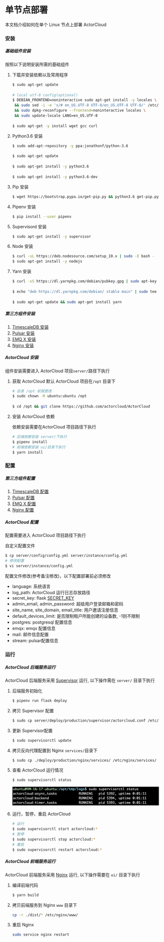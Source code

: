 # 单节点部署

本文档介绍如何在单个 Linux 节点上部署 ActorCloud

### 安装

##### 基础组件安装

按照以下说明安装所需的基础组件

1. 下载并安装依赖以及常用程序

   ```bash
   $ sudo apt-get update

   # local utf-8 config(optional)
   $ DEBIAN_FRONTEND=noninteractive sudo apt-get install -y locales \
    && sudo sed -i -e 's/# en_US.UTF-8 UTF-8/en_US.UTF-8 UTF-8/' /etc/locale.gen \
    && sudo dpkg-reconfigure --frontend=noninteractive locales \
    && sudo update-locale LANG=en_US.UTF-8
   
   $ sudo apt-get -y install wget gcc curl
   ```

2. Python3.6 安装

   ```bash
   $ sudo add-apt-repository -y ppa:jonathonf/python-3.6
   
   $ sudo apt-get update
   
   $ sudo apt-get install -y python3.6
   
   $ sudo apt-get install -y python3.6-dev
   ```

3. Pip 安装

   ```bash
   $ wget https://bootstrap.pypa.io/get-pip.py && python3.6 get-pip.py --force-reinstall --user
   ```

4. Pipenv 安装

   ```bash
   $ pip install --user pipenv
   ```

5. Supervisord 安装

   ```bash
   $ sudo apt-get install -y supervisor
   ```

6. Node 安装

   ```bash
   $ curl -sL https://deb.nodesource.com/setup_10.x | sudo -E bash -
   $ sudo apt-get install -y nodejs
   ```

7. Yarn 安装

   ```bash
   $ curl -sS https://dl.yarnpkg.com/debian/pubkey.gpg | sudo apt-key add -
   
   $ echo "deb https://dl.yarnpkg.com/debian/ stable main" | sudo tee /etc/apt/sources.list.d/yarn.list
   
   $ sudo apt-get update && sudo apt-get install yarn
   ```

   

##### 第三方组件安装

1. [TimescaleDB 安装](timescaledb.md#timescaledb-安装)
2. [Pulsar 安装](pulsar.md#pulsar-安装)
3. [EMQ X 安装](emqx.md#emq-x-安装)
4. [Nginx 安装](nginx.md#nginx-安装)



##### ActorCloud 安装

组件安装需要进入 ActorCloud 项目`server/`路径下执行

1. 获取 ActorCloud
   默认 ActorCloud 项目在`/opt` 目录下
   ```bash
   # 目录 /opt 权限更改
   $ sudo chown -R ubuntu:ubuntu /opt

   $ cd /opt && git clone https://github.com/actorcloud/ActorCloud
   ```

2. 安装 ActorCloud 依赖

   依赖安装需要在ActorCloud 项目路径下执行

   ```bash
   # 后端依赖安装 server/下执行
   $ pipenv install
   # 前端依赖安装 ui/目录下执行
   $ yarn install
   ```





### 配置

##### 第三方组件配置

1. [TimescaleDB 配置](timescaledb.md#timescaledb-配置)
2. [Pulsar 配置](pulsar.md#pulsar-配置)
3. [EMQ X 配置](emqx.md#emq-x-配置)
4. [Nginx 配置](nginx.md#nginx-配置)

##### ActorCloud 配置

配置需要进入 ActorCloud 项目路径下执行

自定义配置文件

```bash
$ cp server/config/config.yml server/instance/config.yml
# 修改配置
$ vi server/instance/config.yml
```

配置文件修改(参考备注修改)，以下配置部署前必须修改

* language: 系统语言
* log_path: ActorCloud 运行日志存放路径
* secret_key:  flask [SECRET_KEY](http://flask.pocoo.org/docs/1.0/config/#SECRET_KEY)
* admin_email, admin_password: 超级用户登录邮箱和密码
* site_name, site_domain, email_title:  用户邀请注册信息
* default_devices_limit: 是否限制租户所能创建的设备数, -1则不限制
* postgres: postgresql 配置信息
* emqx: emqx 配置信息
* mail: 邮件信息配置
* stream: pulsar配置信息





### 运行

##### ActorCloud 后端服务运行

ActorCloud 后端服务采用 [Supervisor](http://supervisord.org/) 运行, 以下操作需在 `server/` 目录下执行
1. 后端服务初始化

   ```bash
   $ pipenv run flask deploy
   ```
   
2. 拷贝 Supervisor 配置

   ```bash
   $ sudo cp server/deploy/production/supervisor/actorcloud.conf /etc/supervisor/conf.d/
   ```

3. 更新 Supervisor配置

   ```bash
   $ sudo supervisorctl update
   ```
   
4. 拷贝反向代理配置到 Nginx `services/`目录下

   ```bash
   $ sudo cp ./deploy/production/nginx/services/ /etc/nginx/services/
   ```
   
5. 查看 ActorCloud 运行情况

   ```bash
   $ sudo supervisorctl status
   ```
   ![actorcloud_run_status](_assets/actorcloud_run_status.png)

6. 运行，暂停，重启 ActorCloud

   ```bash
   # 运行
   $ sudo supervisorctl start actorcloud:*
   # 暂停
   $ sudo supervisorctl stop actorcloud:*
   # 重启
   $ sudo supervisorctl restart actorcloud:*
   ```



##### ActorCloud 前端服务运行

ActorCloud 前端服务采用 [Nginx](https://www.nginx.com/) 运行, 以下操作需要在 `ui/` 目录下执行

1. 编译前端代码

   ```bash
   $ yarn build
   ```

2. 拷贝前端服务到 Nginx `www` 目录下

   ```bash
   cp -r ./dist/* /etc/nginx/www/
   ```

3. 重启 Nginx 

   ```bash
   sudo service nginx restart
   ```

